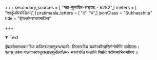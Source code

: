 +++
secondary_sources = [ "महा-सुभाषित-सङ्ग्रहः - 6282",]
meters = [ "शार्दूलविक्रीडितम्",]
pratimaala_letters = [ "ए", "य",]
jsonClass = "Subhaashita"
title = "ईषल्लोमशभावभाञ्जि"

+++

<details open><summary>Text</summary>

ईषल्लोमशभावभाञ्जि कपिशश्यामानुबन्धच्छवी- लिप्तत्वञ्चि चकोरकीरहरितोन्मेषीणि माषीलताः।  
एतास् तर्कय बालवानरवधूहस्ताङ्गुलीलब्ध्रिम- स्पर्धावन्ति फलानि बिभ्रति परीणामाभिरामश्रियः॥
</details>
